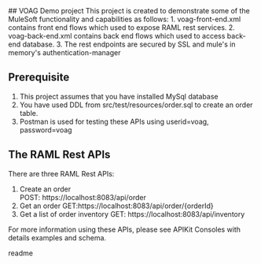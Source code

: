 <snippet>
<content>
## VOAG Demo project
This project is created to demonstrate some of the MuleSoft functionality and capabilities as follows:
1. voag-front-end.xml contains front end flows which used to expose RAML rest services.
2. voag-back-end.xml contains back end flows which used to access back-end database.
3. The rest endpoints are secured by SSL and mule's in memory's authentication-manager   
   
 
## Prerequisite
1. This project assumes that you have installed MySql database
2. You have used DDL from src/test/resources/order.sql to create an order table. 
3. Postman is used for testing these APIs using 
   userid=voag,
   password=voag
  

## The RAML Rest APIs  
There are three RAML Rest APIs:

1. Create an order   
   POST: https://localhost:8083/api/order
2. Get an order
   GET:https://localhost:8083/api/order/{orderId}
3. Get a list of order inventory
   GET: https://localhost:8083/api/inventory

For more information using these APIs, please see APIKit Consoles with details examples and schema.            

</content>
<tabTrigger>readme</tabTrigger>
</snippet> 